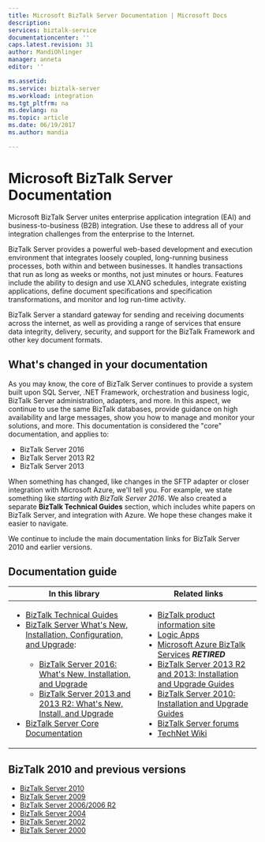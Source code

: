 ```yaml
---
title: Microsoft BizTalk Server Documentation | Microsoft Docs
description: 
services: biztalk-service
documentationcenter: ''
caps.latest.revision: 31
author: MandiOhlinger
manager: anneta
editor: ''

ms.assetid: 
ms.service: biztalk-server
ms.workload: integration
ms.tgt_pltfrm: na
ms.devlang: na
ms.topic: article
ms.date: 06/19/2017
ms.author: mandia

---
```


# Microsoft BizTalk Server Documentation
Microsoft BizTalk Server unites enterprise application integration (EAI) and business-to-business (B2B) integration. Use these to address all of your integration challenges from the enterprise to the Internet.  
  
 BizTalk Server provides a powerful web-based development and execution environment that integrates loosely coupled, long-running business processes, both within and between businesses. It handles transactions that run as long as weeks or months, not just minutes or hours. Features include the ability to design and use XLANG schedules, integrate existing applications, define document specifications and specification transformations, and monitor and log run-time activity.  
  
 BizTalk Server a standard gateway for sending and receiving documents across the internet, as well as providing a range of services that ensure data integrity, delivery, security, and support for the BizTalk Framework and other key document formats.  
  
## What's changed in your documentation  
As you may know, the core of BizTalk Server continues to provide a system built upon SQL Server, .NET Framework, orchestration and business logic, BizTalk Server administration, adapters, and more. In this aspect, we continue to use the same BizTalk databases, provide guidance on high availability and large messages, show you how to manage and monitor your solutions, and more. This documentation is considered the "core" documentation, and applies to:

* BizTalk Server 2016 
* BizTalk Server 2013 R2
* BizTalk Server 2013

  
 When something has changed, like changes in the SFTP adapter or closer integration with Microsoft Azure, we'll tell you. For example, we state something like *starting with BizTalk Server 2016*. We also created a separate **BizTalk Technical Guides** section, which includes white papers on BizTalk Server, and integration with Azure. We hope these changes make it easier to navigate.  
  
 We continue to include the main documentation links for BizTalk Server 2010 and earlier versions.  
  
## Documentation guide  
  
|In this library|Related links|  
|---|---|  
|<ul><li>[BizTalk Technical Guides](technical-guides/biztalk-technical-guides.md)</li><li>[BizTalk Server What's New, Installation, Configuration, and Upgrade](install-and-config-guides/biztalk-server-what-s-new-installation-configuration-and-upgrade.md):<br /><br /> <ul><li>[BizTalk Server 2016: What's New, Installation, and Upgrade](install-and-config-guides/biztalk-server-2016-what-s-new-and-installation.md)</li><li>[BizTalk Server 2013 and 2013 R2: What's New, Install, and Upgrade](install-and-config-guides/biztalk-server-2013-and-2013-r2-what-s-new-install-and-upgrade.md)</li></ul></li><li>[BizTalk Server Core Documentation](https://msdn.microsoft.com/library/aa548004.aspx)</li></ul>|<ul><li>[BizTalk product information site](https://www.microsoft.com/en-us/cloud-platform/biztalk)</li><li>[Logic Apps](https://azure.microsoft.com/services/app-service/logic/) </li><li>[Microsoft Azure BizTalk Services](http://www.windowsazure.com/services/biztalk-services/) ***RETIRED***</li><li>[BizTalk Server 2013 R2 and 2013: Installation and Upgrade Guides](http://www.microsoft.com/download/details.aspx?id=35552)</li><li>[BizTalk Server 2010: Installation and Upgrade Guides](http://www.microsoft.com/downloads/details.aspx?FamilyID=b77d6a4f-8b41-470e-a58c-730dc5859b38)</li><li>[BizTalk Server forums](https://social.msdn.microsoft.com/Forums/en-US/home?category=biztalkserver)</li><li> [TechNet Wiki](https://social.technet.microsoft.com/Search/en-US?query=biztalk)</li></ul>|
  
  ## BizTalk 2010 and previous versions
* [BizTalk Server 2010](https://msdn.microsoft.com/library/ee299298\(v=bts.10\).aspx)
* [BizTalk Server 2009](https://msdn.microsoft.com/library/ee299303\(v=bts.10\).aspx)
* [BizTalk Server 2006/2006 R2](https://msdn.microsoft.com/library/ff631774\(v=bts.10\).aspx)
* [BizTalk Server 2004](http://msdn.microsoft.com/library/aa286489.aspx)
* [BizTalk Server 2002](http://msdn.microsoft.com/library/aa286488.aspx)
* [BizTalk Server 2000](http://msdn.microsoft.com/library/aa286487.aspx)